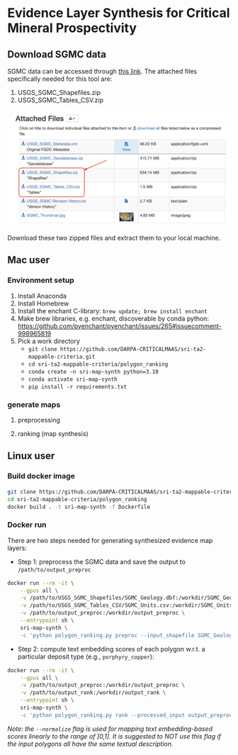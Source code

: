 # Evidence Layer Synthesis for Critical Mineral Prospectivity

## Download SGMC data
SGMC data can be accessed through [this link](https://www.sciencebase.gov/catalog/item/5888bf4fe4b05ccb964bab9d). The attached files specifically needed for this tool are:
1. USGS_SGMC_Shapefiles.zip
2. USGS_SGMC_Tables_CSV.zip

<img src="SGMC_data.png" alt="screenshot" width="600"/>

Download these two zipped files and extract them to your local machine.

## Mac user
### Environment setup
1. Install Anaconda
2. Install Homebrew
3. Install the enchant C-library: `brew update; brew install enchant`
4. Make brew libraries, e.g. enchant, discoverable by conda python: https://github.com/pyenchant/pyenchant/issues/265#issuecomment-998965819
5. Pick a work directory
   - `git clone https://github.com/DARPA-CRITICALMAAS/sri-ta2-mappable-criteria.git`
   - `cd sri-ta2-mappable-criteria/polygon_ranking`
   - `conda create -n sri-map-synth python=3.10`
   - `conda activate sri-map-synth`
   - `pip install -r requirements.txt`

### generate maps
1. preprocessing

2. ranking (map synthesis)


## Linux user
### Build docker image
```bash
git clone https://github.com/DARPA-CRITICALMAAS/sri-ta2-mappable-criteria.git
cd sri-ta2-mappable-criteria/polygon_ranking
docker build . -t sri-map-synth -f Dockerfile
```

### Docker run
There are two steps needed for generating synthesized evidence map layers:
- Step 1: preprocess the SGMC data and save the output to `/path/to/output_preproc`
```bash
docker run --rm -it \
    --gpus all \
    -v /path/to/USGS_SGMC_Shapefiles/SGMC_Geology.dbf:/workdir/SGMC_Geology.dbf \
    -v /path/to/USGS_SGMC_Tables_CSV/SGMC_Units.csv:/workdir/SGMC_Units.csv \
    -v /path/to/output_preproc:/workdir/output_preproc \
    --entrypoint sh \
    sri-map-synth \
    -c 'python polygon_ranking.py preproc --input_shapefile SGMC_Geology.dbf --input_desc SGMC_Units.csv --output output_preproc/SGMC_preproc.parquet'
```

- Step 2: compute text embedding scores of each polygon w.r.t. a particular deposit type (e.g., `porphyry_copper`):
```bash
docker run --rm -it \
    --gpus all \
    -v /path/to/output_preproc:/workdir/output_preproc \
    -v /path/to/output_rank:/workdir/output_rank \
    --entrypoint sh \
    sri-map-synth \
    -c 'python polygon_ranking.py rank --processed_input output_preproc/SGMC_preproc.parquet --deposit_type porphyry_copper --normalize --output_dir output_rank'
```
*Note: the `--normalize` flag is used for mapping text embedding-based scores linearly to the range of [0,1]. It is suggested to NOT use this flag if the input polygons all have the same textual description.*